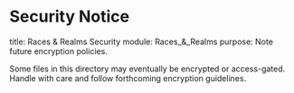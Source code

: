 # Security Notice
title: Races & Realms Security
module: Races_&_Realms
purpose: Note future encryption policies.

Some files in this directory may eventually be encrypted or access-gated.
Handle with care and follow forthcoming encryption guidelines.
